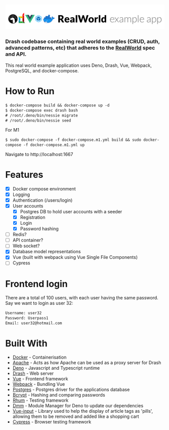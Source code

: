 # ![Drash Example App](logo.png)

### Drash codebase containing real world examples (CRUD, auth, advanced patterns, etc) that adheres to the [RealWorld](https://github.com/gothinkster/realworld-example-apps) spec and API.

This real world example application uses Deno, Drash, Vue, Webpack, PostgreSQL,
and docker-compose.

# How to Run

```
$ docker-compose build && docker-compose up -d
$ docker-compose exec drash bash
# /root/.deno/bin/nessie migrate
# /root/.deno/bin/nessie seed
```

For M1
```
$ sudo docker-compose -f docker-compose.m1.yml build && sudo docker-compose -f docker-compose.m1.yml up
```

Navigate to http://localhost:1667

# Features

- [x] Docker compose environment
- [x] Logging
- [x] Authentication (/users/login)
- [x] User accounts
  - [x] Postgres DB to hold user accounts with a seeder
  - [x] Registration
  - [x] Login
  - [x] Password hashing
- [ ] Redis?
- [ ] API container?
- [ ] Web socket?
- [x] Database model representations
- [x] Vue (built with webpack using Vue Single File Components)
- [ ] Cypress

# Frontend login

There are a total of 100 users, with each user having the same password. Say we
want to login as user 32:

```
Username: user32
Password: Userpass1
Email: user32@hotmail.com
```

# Built With

- [Docker](https://www.docker.com/) - Containerisation
- [Apache](https://httpd.apache.org/) - Acts as how Apache can be used as a
  proxy server for Drash
- [Deno](https://deno.land) - Javascript and Typescript runtime
- [Drash](https://drash.land/drash) - Web server
- [Vue](https://vuejs.org/) - Frontend framework
- [Webpack](https://webpack.js.org/) - Bundling Vue
- [Postgres](https://github.com/deno-postgres/deno-postgres) - Postgres driver
  for the applications database
- [Bcrypt](https://github.com/jamesbroadberry/deno-bcrypt/tree/master) - Hashing
  and comparing passwords
- [Rhum](https://github.com/drashland/rhum) - Testing framework
- [Dmm](https://github.com/drashland/dmm) - Module Manager for Deno to update
  our dependencies
- [Vue-input](https://www.npmjs.com/package/@johmun/vue-tags-input) - Library
  used to help the display of article tags as 'pills', allowing them to be
  removed and added like a shopping cart
- [Cypress](https://cypress.io/) - Browser testing framework
